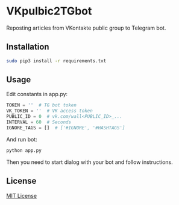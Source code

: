 VKpulbic2TGbot
====
Reposting articles from VKontakte public group to Telegram bot.

Installation
-------
```bash
sudo pip3 install -r requirements.txt
```
Usage
-------
Edit constants in app.py:
```python
TOKEN = ''  # TG bot token
VK_TOKEN = ''  # VK access token
PUBLIC_ID = 0  # vk.com/wall<PUBLIC_ID>_...
INTERVAL = 60  # Seconds
IGNORE_TAGS = []  # ['#IGNORE', '#HASHTAGS']
```
And run bot:
```bash
python app.py
```
Then you need to start dialog with your bot and follow instructions.

License
-------
[MIT License](http://www.opensource.org/licenses/MIT)
